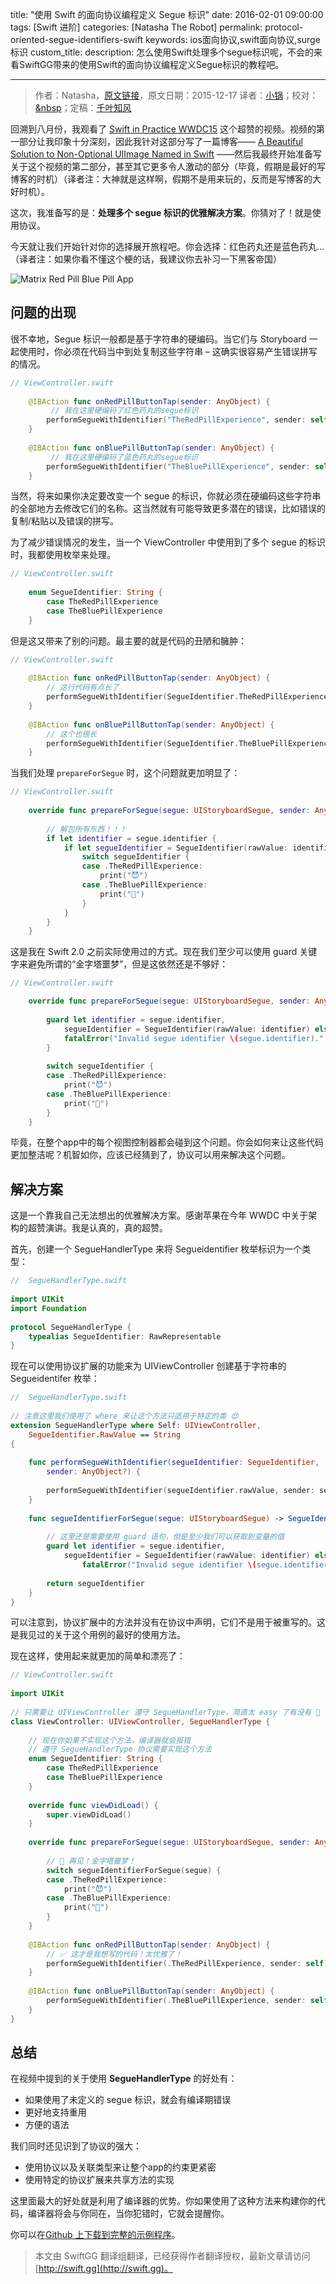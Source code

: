 title: "使用 Swift 的面向协议编程定义 Segue 标识"
date: 2016-02-01 09:00:00
tags: [Swift 进阶]
categories: [Natasha The Robot]
permalink: protocol-oriented-segue-identifiers-swift
keywords: ios面向协议,swift面向协议,surge标识
custom_title: 
description: 怎么使用Swift处理多个segue标识呢，不会的来看SwiftGG带来的使用Swift的面向协议编程定义Segue标识的教程吧。

---
> 作者：Natasha，[原文链接](https://www.natashatherobot.com/protocol-oriented-segue-identifiers-swift/)，原文日期：2015-12-17
> 译者：[小锅](http://www.swiftyper.com)；校对：[&nbsp](https://github.com/initiOSJava)；定稿：[千叶知风](http://weibo.com/xiaoxxiao)
  







<!--此处开始正文-->

回溯到八月份，我观看了 [Swift in Practice WWDC15](https://developer.apple.com/videos/play/wwdc2015-411/) 这个超赞的视频。视频的第一部分让我印象十分深刻，因此我针对这部分写了一篇博客—— [A Beautiful Solution to Non-Optional UIImage Named in Swift](http://natashatherobot.com/non-optional-uiimage-named-swift/) ——然后我最终开始准备写关于这个视频的第二部分，甚至其它更多令人激动的部分（毕竟，假期是最好的写博客的时机）（译者注：大神就是这样啊，假期不是用来玩的，反而是写博客的大好时机）。

<!--more-->

这次，我准备写的是：**处理多个 segue 标识的优雅解决方案**。你猜对了！就是使用协议。

今天就让我们开始针对你的选择展开旅程吧。你会选择：红色药丸还是蓝色药丸...（译者注：如果你看不懂这个梗的话，我建议你去补习一下黑客帝国）

![Matrix Red Pill Blue Pill App](https://swift.gg/img/articles/protocol-oriented-segue-identifiers-swift/Simulator-Screen-Shot-Dec-18-2015-3.35.43-PM-768x432.png1454286916.1355195)

## 问题的出现

很不幸地，Segue 标识一般都是基于字符串的硬编码。当它们与 Storyboard 一起使用时，你必须在代码当中到处复制这些字符串 – 这确实很容易产生错误拼写的情况。

```swift
// ViewController.swift
    
    @IBAction func onRedPillButtonTap(sender: AnyObject) {
    	 // 我在这里硬编码了红色药丸的segue标识
        performSegueWithIdentifier("TheRedPillExperience", sender: self)
    }
 
    @IBAction func onBluePillButtonTap(sender: AnyObject) {
    	 // 我在这里硬编码了蓝色药丸的segue标识
        performSegueWithIdentifier("TheBluePillExperience", sender: self)
    }
```

当然，将来如果你决定要改变一个 segue 的标识，你就必须在硬编码这些字符串的全部地方去修改它们的名称。这当然就有可能导致更多潜在的错误，比如错误的复制/粘贴以及错误的拼写。

为了减少错误情况的发生，当一个 ViewController 中使用到了多个 segue 的标识时，我都使用枚举来处理。

```swift
// ViewController.swift
 
    enum SegueIdentifier: String {
        case TheRedPillExperience
        case TheBluePillExperience
    }
```

但是这又带来了别的问题。最主要的就是代码的丑陋和臃肿：

```swift
// ViewController.swift
    
    @IBAction func onRedPillButtonTap(sender: AnyObject) {
        // 这行代码有点长了
        performSegueWithIdentifier(SegueIdentifier.TheRedPillExperience.rawValue, sender: self)
    }
 
    @IBAction func onBluePillButtonTap(sender: AnyObject) {
        // 这个也很长
        performSegueWithIdentifier(SegueIdentifier.TheBluePillExperience.rawValue, sender: self)
    }
```

当我们处理 `prepareForSegue` 时，这个问题就更加明显了：

```swift
// ViewController.swift
 
    override func prepareForSegue(segue: UIStoryboardSegue, sender: AnyObject?) {
        
        // 解包所有东西！！！
        if let identifier = segue.identifier {
            if let segueIdentifier = SegueIdentifier(rawValue: identifier) {
                switch segueIdentifier {
                case .TheRedPillExperience:
                    print("😈")
                case .TheBluePillExperience:
                    print("👼")
                }
            }
        }
    }
```

这是我在 Swift 2.0 之前实际使用过的方式。现在我们至少可以使用 guard 关键字来避免所谓的“金字塔噩梦”，但是这依然还是不够好：

```swift
// ViewController.swift

    override func prepareForSegue(segue: UIStoryboardSegue, sender: AnyObject?) {
        
        guard let identifier = segue.identifier,
            segueIdentifier = SegueIdentifier(rawValue: identifier) else {
            fatalError("Invalid segue identifier \(segue.identifier)."
        }
        
        switch segueIdentifier {
        case .TheRedPillExperience:
            print("😈")
        case .TheBluePillExperience:
            print("👼")
        }
    }
```

毕竟，在整个app中的每个视图控制器都会碰到这个问题。你会如何来让这些代码更加整洁呢？机智如你，应该已经猜到了，协议可以用来解决这个问题。

## 解决方案

这是一个靠我自己无法想出的优雅解决方案。感谢苹果在今年 WWDC 中关于架构的超赞演讲。我是认真的，真的超赞。

首先，创建一个 SegueHandlerType 来将 Segueidentifier 枚举标识为一个类型：

```swift
//  SegueHandlerType.swift
 
import UIKit
import Foundation
 
protocol SegueHandlerType {
    typealias SegueIdentifier: RawRepresentable
}
```

现在可以使用协议扩展的功能来为 UIViewController 创建基于字符串的 Segueidentifer 枚举：

```swift
//  SegueHandlerType.swift
 
// 注意这里我们使用了 where 来让这个方法只适用于特定的类 😍
extension SegueHandlerType where Self: UIViewController,
    SegueIdentifier.RawValue == String
{
    
    func performSegueWithIdentifier(segueIdentifier: SegueIdentifier,
        sender: AnyObject?) {
        
        performSegueWithIdentifier(segueIdentifier.rawValue, sender: sender)
    }
    
    func segueIdentifierForSegue(segue: UIStoryboardSegue) -> SegueIdentifier {
        
        // 这里还是需要使用 guard 语句，但是至少我们可以获取到变量的值  
        guard let identifier = segue.identifier,
            segueIdentifier = SegueIdentifier(rawValue: identifier) else { 
                fatalError("Invalid segue identifier \(segue.identifier).") }
        
        return segueIdentifier
    }
}
```

可以注意到，协议扩展中的方法并没有在协议中声明，它们不是用于被重写的。这是我见过的关于这个用例的最好的使用方法。

现在这样，使用起来就更加的简单和漂亮了：

```swift
// ViewController.swift
 
import UIKit
 
// 只需要让 UIViewController 遵守 SegueHandlerType，简直太 easy 了有没有 🎂
class ViewController: UIViewController, SegueHandlerType {
 
    // 现在你如果不实现这个方法，编译器就会报错
    // 遵守 SegueHandlerType 协议需要实现这个方法
    enum SegueIdentifier: String {
        case TheRedPillExperience
        case TheBluePillExperience
    }
    
    override func viewDidLoad() {
        super.viewDidLoad()
    }
    
    override func prepareForSegue(segue: UIStoryboardSegue, sender: AnyObject?) {
        
        // 🎉 再见！金字塔噩梦！
        switch segueIdentifierForSegue(segue) {
        case .TheRedPillExperience:
            print("😈")
        case .TheBluePillExperience:
            print("👼")
        }
    }
    
    @IBAction func onRedPillButtonTap(sender: AnyObject) {
        // ✅ 这才是我想写的代码！太优雅了！
        performSegueWithIdentifier(.TheRedPillExperience, sender: self)
    }
 
    @IBAction func onBluePillButtonTap(sender: AnyObject) {
        performSegueWithIdentifier(.TheBluePillExperience, sender: self)
    }
}
```

## 总结

在视频中提到的关于使用 **SegueHandlerType** 的好处有：

* 如果使用了未定义的 segue 标识，就会有编译期错误
* 更好地支持重用
* 方便的语法

我们同时还见识到了协议的强大：

* 使用协议以及关联类型来让整个app的约束更紧密
* 使用特定的协议扩展来共享方法的实现

这里面最大的好处就是利用了编译器的优势。你如果使用了这种方法来构建你的代码，编译器将会与你同在，当你犯错时，它就会提醒你。

你可以在[Github 上下载到完整的示例程序](https://github.com/NatashaTheRobot/POSegueIdentifiers)。
> 本文由 SwiftGG 翻译组翻译，已经获得作者翻译授权，最新文章请访问 [http://swift.gg](http://swift.gg)。